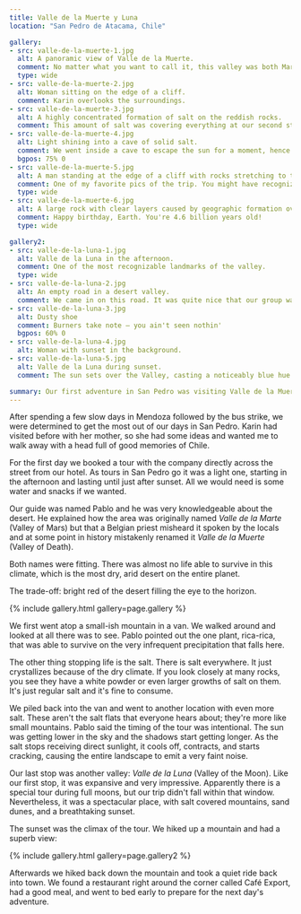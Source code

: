 ```yaml
---
title: Valle de la Muerte y Luna
location: "San Pedro de Atacama, Chile"

gallery:
- src: valle-de-la-muerte-1.jpg
  alt: A panoramic view of Valle de la Muerte.
  comment: No matter what you want to call it, this valley was both Mars-like and very unforgiving towards life.
  type: wide
- src: valle-de-la-muerte-2.jpg
  alt: Woman sitting on the edge of a cliff.
  comment: Karin overlooks the surroundings.
- src: valle-de-la-muerte-3.jpg
  alt: A highly concentrated formation of salt on the reddish rocks.
  comment: This amount of salt was covering everything at our second stop.
- src: valle-de-la-muerte-4.jpg
  alt: Light shining into a cave of solid salt.
  comment: We went inside a cave to escape the sun for a moment, hence the blue hue on the foreground. It was surprisingly cool even in the saytime since the air has no humidity.
  bgpos: 75% 0
- src: valle-de-la-muerte-5.jpg
  alt: A man standing at the edge of a cliff with rocks stretching to the horizon.
  comment: One of my favorite pics of the trip. You might have recognized it on Four Kitchens' website.
  type: wide
- src: valle-de-la-muerte-6.jpg
  alt: A large rock with clear layers caused by geographic formation over an enormous scale of time.
  comment: Happy birthday, Earth. You're 4.6 billion years old!
  type: wide

gallery2:
- src: valle-de-la-luna-1.jpg
  alt: Valle de la Luna in the afternoon.
  comment: One of the most recognizable landmarks of the valley.
  type: wide
- src: valle-de-la-luna-2.jpg
  alt: An empty road in a desert valley.
  comment: We came in on this road. It was quite nice that our group was the only tour in the valley at the time.
- src: valle-de-la-luna-3.jpg
  alt: Dusty shoe
  comment: Burners take note — you ain't seen nothin'
  bgpos: 60% 0
- src: valle-de-la-luna-4.jpg
  alt: Woman with sunset in the background.
- src: valle-de-la-luna-5.jpg
  alt: Valle de la Luna during sunset.
  comment: The sun sets over the Valley, casting a noticeably blue hue over the red valley.

summary: Our first adventure in San Pedro was visiting Valle de la Muerte and Valle de la Luna. I was struck by the utter lack of vegetation and felt so insignificant compared to nature.
---
```


After spending a few slow days in Mendoza followed by the bus strike, we were determined to get the most out of our days in San Pedro. Karin had visited before with her mother, so she had some ideas and wanted me to walk away with a head full of good memories of Chile.

For the first day we booked a tour with the company directly across the street from our hotel. As tours in San Pedro go it was a light one, starting in the afternoon and lasting until just after sunset. All we would need is some water and snacks if we wanted.

Our guide was named Pablo and he was very knowledgeable about the desert. He explained how the area was originally named _Valle de la Marte_ (Valley of Mars) but that a Belgian priest misheard it spoken by the locals and at some point in history mistakenly renamed it _Valle de la Muerte_ (Valley of Death).

Both names were fitting. There was almost no life able to survive in this climate, which is the most dry, arid desert on the entire planet.

The trade-off: bright red of the desert filling the eye to the horizon.

{% include gallery.html gallery=page.gallery %}

We first went atop a small-ish mountain in a van. We walked around and looked at all there was to see. Pablo pointed out the one plant, rica-rica, that was able to survive on the very infrequent precipitation that falls here.

The other thing stopping life is the salt. There is salt everywhere. It just crystallizes because of the dry climate. If you look closely at many rocks, you see they have a white powder or even larger growths of salt on them. It's just regular salt and it's fine to consume.

We piled back into the van and went to another location with even more salt. These aren't the salt flats that everyone hears about; they're more like small mountains. Pablo said the timing of the tour was intentional. The sun was getting lower in the sky and the shadows start getting longer. As the salt stops receiving direct sunlight, it cools off, contracts, and starts cracking, causing the entire landscape to emit a very faint noise.

Our last stop was another valley: _Valle de la Luna_ (Valley of the Moon). Like our first stop, it was expansive and very impressive. Apparently there is a special tour during full moons, but our trip didn't fall within that window. Nevertheless, it was a spectacular place, with salt covered mountains, sand dunes, and a breathtaking sunset.

The sunset was the climax of the tour. We hiked up a mountain and had a superb view:

{% include gallery.html gallery=page.gallery2 %}

Afterwards we hiked back down the mountain and took a quiet ride back into town. We found a restaurant right around the corner called Café Export, had a good meal, and went to bed early to prepare for the next day's adventure.
